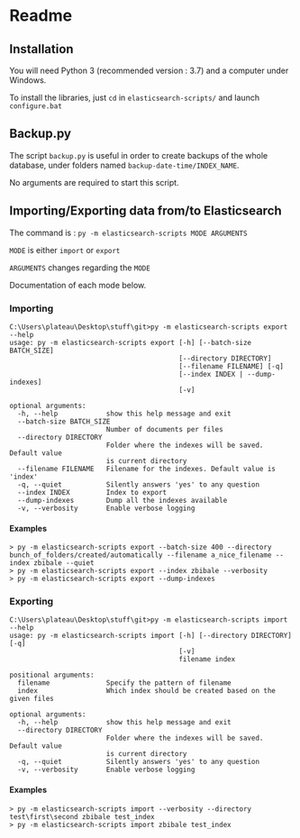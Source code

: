 # Readme

## Installation

You will need Python 3 (recommended version : 3.7) and a computer under Windows.

To install the libraries, just `cd` in `elasticsearch-scripts/` and launch `configure.bat`

## Backup.py

The script `backup.py` is useful in order to create backups of the whole database, under folders named `backup-date-time/INDEX_NAME`.

No arguments are required to start this script.

## Importing/Exporting data from/to Elasticsearch

The command is : `py -m elasticsearch-scripts MODE ARGUMENTS`

`MODE` is either `import` or `export`

`ARGUMENTS` changes regarding the `MODE`

Documentation of each mode below.

### Importing

```
C:\Users\plateau\Desktop\stuff\git>py -m elasticsearch-scripts export --help
usage: py -m elasticsearch-scripts export [-h] [--batch-size BATCH_SIZE]
                                          [--directory DIRECTORY]
                                          [--filename FILENAME] [-q]
                                          [--index INDEX | --dump-indexes]
                                          [-v]

optional arguments:
  -h, --help            show this help message and exit
  --batch-size BATCH_SIZE
                        Number of documents per files
  --directory DIRECTORY
                        Folder where the indexes will be saved. Default value
                        is current directory
  --filename FILENAME   Filename for the indexes. Default value is 'index'
  -q, --quiet           Silently answers 'yes' to any question
  --index INDEX         Index to export
  --dump-indexes        Dump all the indexes available
  -v, --verbosity       Enable verbose logging
```

#### Examples

```
> py -m elasticsearch-scripts export --batch-size 400 --directory bunch_of_folders/created/automatically --filename a_nice_filename --index zbibale --quiet
> py -m elasticsearch-scripts export --index zbibale --verbosity
> py -m elasticsearch-scripts export --dump-indexes
```

### Exporting

```
C:\Users\plateau\Desktop\stuff\git>py -m elasticsearch-scripts import --help
usage: py -m elasticsearch-scripts import [-h] [--directory DIRECTORY] [-q]
                                          [-v]
                                          filename index

positional arguments:
  filename              Specify the pattern of filename
  index                 Which index should be created based on the given files

optional arguments:
  -h, --help            show this help message and exit
  --directory DIRECTORY
                        Folder where the indexes will be saved. Default value
                        is current directory
  -q, --quiet           Silently answers 'yes' to any question
  -v, --verbosity       Enable verbose logging
```

#### Examples

```
> py -m elasticsearch-scripts import --verbosity --directory test\first\second zbibale test_index
> py -m elasticsearch-scripts import zbibale test_index
```